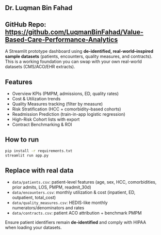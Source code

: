 ## Dr. Luqman Bin Fahad
## GitHub Repo: https://github.com/LuqmanBinFahad/Value-Based-Care-Performance-Analytics

A Streamlit prototype dashboard using **de-identified, real-world–inspired sample datasets** (patients, encounters, quality measures, and contracts). 
This is a working foundation you can swap with your own real-world datasets (CMS/ACO/EHR extracts).

## Features
- Overview KPIs (PMPM, admissions, ED, quality rates)
- Cost & Utilization trends
- Quality Measures tracking (filter by measure)
- Risk Stratification (HCC + comorbidity–based cohorts)
- Readmission Prediction (train-in-app logistic regression)
- High-Risk Cohort lists with export
- Contract Benchmarking & ROI

## How to run
```bash
pip install -r requirements.txt
streamlit run app.py
```

## Replace with real data
- `data/patients.csv`: patient-level features (age, sex, HCC, comorbidities, prior admits, LOS, PMPM, readmit_30d)
- `data/encounters.csv`: monthly utilization & cost (inpatient, ED, outpatient, total_cost)
- `data/quality_measures.csv`: HEDIS-like monthly numerators/denominators and rates
- `data/contracts.csv`: patient ACO attribution + benchmark PMPM

Ensure patient identifiers remain **de-identified** and comply with HIPAA when loading your datasets.
